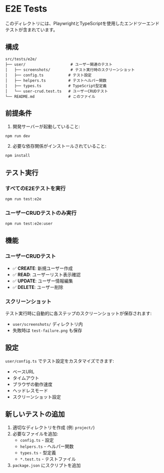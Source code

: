 # E2E Tests

このディレクトリには、PlaywrightとTypeScriptを使用したエンドツーエンドテストが含まれています。

## 構成

```
src/tests/e2e/
├── user/                    # ユーザー関連のテスト
│   ├── screenshots/         # テスト実行時のスクリーンショット
│   ├── config.ts           # テスト設定
│   ├── helpers.ts          # テストヘルパー関数
│   ├── types.ts            # TypeScript型定義
│   └── user-crud.test.ts   # ユーザーCRUDテスト
└── README.md               # このファイル
```

## 前提条件

1. 開発サーバーが起動していること:
```bash
npm run dev
```

2. 必要な依存関係がインストールされていること:
```bash
npm install
```

## テスト実行

### すべてのE2Eテストを実行
```bash
npm run test:e2e
```

### ユーザーCRUDテストのみ実行
```bash
npm run test:e2e:user
```

## 機能

### ユーザーCRUDテスト
- ✅ **CREATE**: 新規ユーザー作成
- ✅ **READ**: ユーザーリスト表示確認
- ✅ **UPDATE**: ユーザー情報編集
- ✅ **DELETE**: ユーザー削除

### スクリーンショット
テスト実行時に自動的に各ステップのスクリーンショットが保存されます:
- `user/screenshots/` ディレクトリ内
- 失敗時は `test-failure.png` も保存

## 設定

`user/config.ts` でテスト設定をカスタマイズできます:
- ベースURL
- タイムアウト
- ブラウザの動作速度
- ヘッドレスモード
- スクリーンショット設定

## 新しいテストの追加

1. 適切なディレクトリを作成 (例: `project/`)
2. 必要なファイルを追加:
   - `config.ts` - 設定
   - `helpers.ts` - ヘルパー関数
   - `types.ts` - 型定義
   - `*.test.ts` - テストファイル
3. `package.json` にスクリプトを追加